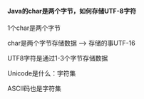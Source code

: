 #### Java的char是两个字节，如何存储UTF-8字符



1个char是两个字节

char是两个字节存储数据 --> 存储的事UTF-16

UTF8字符是通过1-3个字节存储数据

Unicode是什么：字符集

ASCII码也是字符集

